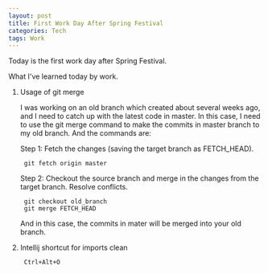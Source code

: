 ```yaml
---
layout: post
title: First Work Day After Spring Festival
categories: Tech
tags: Work
---
```

Today is the first work day after Spring Festival.

What I've learned today by work.

1. Usage of git merge

    I was working on an old branch which created about several weeks ago, and I need to catch up with the latest code in master.
    In this case, I need to use the git merge command to make the commits in master branch to my old branch.
    And the commands are:

    Step 1: Fetch the changes (saving the target branch as FETCH_HEAD).

        git fetch origin master
    Step 2: Checkout the source branch and merge in the changes from the target branch. Resolve conflicts.

        git checkout old_branch
        git merge FETCH_HEAD

    And in this case, the commits in mater will be merged into your old branch.

2. Intellij shortcut for imports clean

        Ctrl+Alt+O



